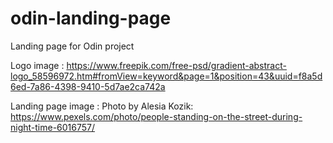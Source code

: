 # odin-landing-page
Landing page for Odin project

Logo image : https://www.freepik.com/free-psd/gradient-abstract-logo_58596972.htm#fromView=keyword&page=1&position=43&uuid=f8a5d6ed-7a86-4398-9410-5d7ae2ca742a

Landing page image : Photo by Alesia  Kozik: https://www.pexels.com/photo/people-standing-on-the-street-during-night-time-6016757/



